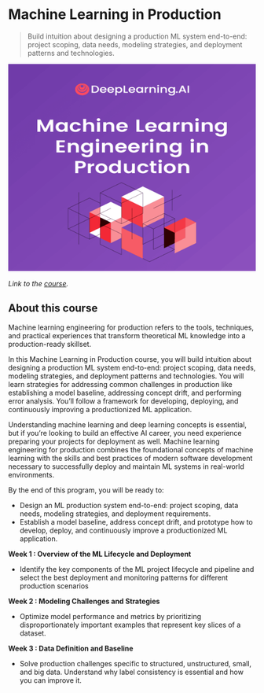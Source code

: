 # Machine Learning in Production

> Build intuition about designing a production ML system end-to-end: project scoping, data needs, modeling strategies, and deployment patterns and technologies.

<p align='center'>
  <img src="./imgs/banner.png" width="512" height="421"/>
</p>


*Link to the [course](https://www.coursera.org/learn/introduction-to-machine-learning-in-production).*

## About this course

Machine learning engineering for production refers to the tools, techniques, and practical experiences that transform theoretical ML knowledge into a production-ready skillset.	

In this Machine Learning in Production course, you will build intuition about designing a production ML system end-to-end: project scoping, data needs, modeling strategies, and deployment patterns and technologies. You will learn strategies for addressing common challenges in production like establishing a model baseline, addressing concept drift, and performing error analysis. You’ll follow a framework for developing, deploying, and continuously improving a productionized ML application.

Understanding machine learning and deep learning concepts is essential, but if you’re looking to build an effective AI career, you need experience preparing your projects for deployment as well. Machine learning engineering for production combines the foundational concepts of machine learning with the skills and best practices of modern software development necessary to successfully deploy and maintain ML systems in real-world environments.

By the end of this program, you will be ready to:

- Design an ML production system end-to-end: project scoping, data needs, modeling strategies, and deployment requirements.
- Establish a model baseline, address concept drift, and prototype how to develop, deploy, and continuously improve a productionized ML application.

__Week 1 : Overview of the ML Lifecycle and Deployment__

- Identify the key components of the ML project lifecycle and pipeline and select the best deployment and monitoring patterns for different production scenarios

__Week 2 : Modeling Challenges and Strategies__

- Optimize model performance and metrics by prioritizing  disproportionately important examples that represent key slices of a dataset.

__Week 3 : Data Definition and Baseline__

- Solve production challenges specific to structured, unstructured, small, and big data. Understand why label consistency is essential and how you can improve it.